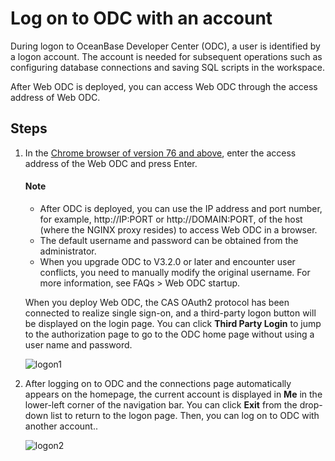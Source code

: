Log on to ODC with an account 
==================================================

During logon to OceanBase Developer Center (ODC), a user is identified by a logon account. The account is needed for subsequent operations such as configuring database connections and saving SQL scripts in the workspace. 


After Web ODC is deployed, you can access Web ODC through the access address of Web ODC.

## Steps

1. In the [Chrome browser of version 76 and above](../../3.odc-overview/5.product-limits.md), enter the access address of the Web ODC and press Enter.

   <main id="notice" type='notice'>
   <h4>Note</h4>
   <ul>
   <li>After ODC is deployed, you can use the IP address and port number, for example, http://IP:PORT or http://DOMAIN:PORT, of the host (where the NGINX proxy resides) to access Web ODC in a browser.</li>
   <li>The default username and password can be obtained from the administrator.</li>
   <li>When you upgrade ODC to V3.2.0 or later and encounter user conflicts, you need to manually modify the original username. For more information, see FAQs > Web ODC startup.</li>
   </ul>
   </main> 

   When you deploy Web ODC, the CAS OAuth2 protocol has been connected to realize single sign-on, and a third-party logon button will be displayed on the login page. You can click **Third Party Login** to jump to the authorization page to go to the ODC home page without using a user name and password.
   
   ![logon1](https://obbusiness-private.oss-cn-shanghai.aliyuncs.com/doc/img/odc/412/web%20odc%20logon1%20EN.png)


2. After logging on to ODC and the connections page automatically appears on the homepage, the current account is displayed in **Me** in the lower-left corner of the navigation bar. You can click **Exit** from the drop-down list to return to the logon page. Then, you can log on to ODC with another account..

   ![logon2](https://obbusiness-private.oss-cn-shanghai.aliyuncs.com/doc/img/odc/412/web%20odc%20logon2%20EN.png)